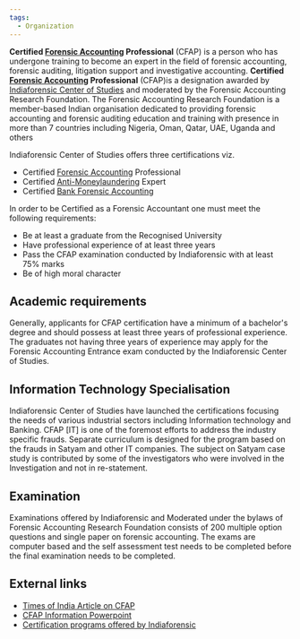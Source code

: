 ```yaml
---
tags:
  - Organization
---
```

**Certified [Forensic
Accounting](http://www.indiaforensic.com/definition.htm) Professional**
(CFAP) is a person who has undergone training to become an expert in the
field of forensic accounting, forensic auditing, litigation support and
investigative accounting. **Certified [Forensic
Accounting](http://www.indiaforensic.com/definition.htm) Professional**
(CFAP)is a designation awarded by [Indiaforensic Center of
Studies](http://www.indiaforensic.com) and moderated by the Forensic
Accounting Research Foundation. The Forensic Accounting Research
Foundation is a member-based Indian organisation dedicated to providing
forensic accounting and forensic auditing education and training with
presence in more than 7 countries including Nigeria, Oman, Qatar, UAE,
Uganda and others

Indiaforensic Center of Studies offers three certifications viz.

- Certified [Forensic
  Accounting](http://www.indiaforensic.com/education/CFAP) Professional
- Certified
  [Anti-Moneylaundering](http://www.indiaforensic.com/education/mfa/overview.htm)
  Expert
- Certified [Bank Forensic
  Accounting](http://www.indiaforensic.com/education/bfa/overview.htm)

In order to be Certified as a Forensic Accountant one must meet the
following requirements:

- Be at least a graduate from the Recognised University
- Have professional experience of at least three years
- Pass the CFAP examination conducted by Indiaforensic with at least 75%
  marks
- Be of high moral character

## Academic requirements

Generally, applicants for CFAP certification have a minimum of a
bachelor's degree and should possess at least three years of
professional experience. The graduates not having three years of
experience may apply for the Forensic Accounting Entrance exam conducted
by the Indiaforensic Center of Studies.

## Information Technology Specialisation

Indiaforensic Center of Studies have launched the certifications
focusing the needs of various industrial sectors including Information
technology and Banking. CFAP \[IT\] is one of the foremost efforts to
address the industry specific frauds. Separate curriculum is designed
for the program based on the frauds in Satyam and other IT companies.
The subject on Satyam case study is contributed by some of the
investigators who were involved in the Investigation and not in
re-statement.

## Examination

Examinations offered by Indiaforensic and Moderated under the bylaws of
Forensic Accounting Research Foundation consists of 200 multiple option
questions and single paper on forensic accounting. The exams are
computer based and the self assessment test needs to be completed before
the final examination needs to be completed.

## External links

- [Times of India Article on CFAP](http://epaper.timesofindia.com/Repository/ml.asp?Ref=VE9JQkcvMjAwOS8wNS8wNCNBcjAzMjAx)
- [CFAP Information Powerpoint](http://www.slideshare.net/indiaforensic/certified-forensic-accounting-professional)
- [Certification programs offered by Indiaforensic](http://www.indiaforensic.com/education)

